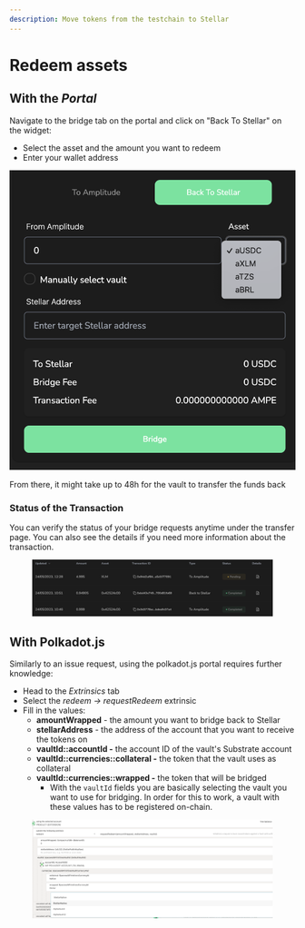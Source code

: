 ```yaml
---
description: Move tokens from the testchain to Stellar
---
```


# Redeem assets

## With the _Portal_

Navigate to the bridge tab on the portal and click on "Back To Stellar" on the widget:

* Select the asset and the amount you want to redeem
* Enter your wallet address

![](<../../../../.gitbook/assets/image (3).png>)

From there, it might take up to 48h for the vault to transfer the funds back

### Status of the Transaction

You can verify the status of your bridge requests anytime under the transfer page. You can also see the details if you need more information about the transaction.

<figure><img src="../../../../.gitbook/assets/image (1) (1).png" alt=""><figcaption></figcaption></figure>

## With Polkadot.js

Similarly to an issue request, using the polkadot.js portal requires further knowledge:

* Head to the _Extrinsics_ tab
* Select the _redeem -> requestRedeem_ extrinsic
* Fill in the values:
  * **amountWrapped** - the amount you want to bridge back to Stellar
  * **stellarAddress** - the address of the account that you want to receive the tokens on
  * **vaultId::accountId -** the account ID of the vault's Substrate account
  * **vaultId::currencies::collateral -** the token that the vault uses as collateral
  * **vaultId::currencies::wrapped -** the token that will be bridged
    * With the `vaultId` fields you are basically selecting the vault you want to use for bridging. In order for this to work, a vault with these values has to be registered on-chain.&#x20;

<figure><img src="../../../../.gitbook/assets/image (7).png" alt=""><figcaption></figcaption></figure>
